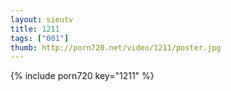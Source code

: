 ```yaml
--- 
layout: sieutv
title: 1211
tags: ["001"]
thumb: http://porn720.net/video/1211/poster.jpg
---
```

{% include porn720 key="1211" %} 
